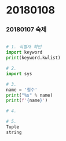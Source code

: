 # 20180108



### 20180107 숙제



```python

# 1. 식별자 확인
import keyword
print(keyword.kwlist)

# 2. 
import sys

# 3.
name = '철수'
print("%s" % name)
print(f'{name}')

# 4.

# 5.
Tuple
string
```

